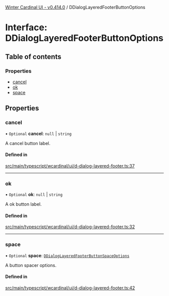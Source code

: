 [Winter Cardinal UI - v0.414.0](../index.md) / DDialogLayeredFooterButtonOptions

# Interface: DDialogLayeredFooterButtonOptions

## Table of contents

### Properties

- [cancel](DDialogLayeredFooterButtonOptions.md#cancel)
- [ok](DDialogLayeredFooterButtonOptions.md#ok)
- [space](DDialogLayeredFooterButtonOptions.md#space)

## Properties

### cancel

• `Optional` **cancel**: ``null`` \| `string`

A cancel button label.

#### Defined in

[src/main/typescript/wcardinal/ui/d-dialog-layered-footer.ts:37](https://github.com/winter-cardinal/winter-cardinal-ui/blob/v0.414.0/src/main/typescript/wcardinal/ui/d-dialog-layered-footer.ts#L37)

___

### ok

• `Optional` **ok**: ``null`` \| `string`

A ok button label.

#### Defined in

[src/main/typescript/wcardinal/ui/d-dialog-layered-footer.ts:32](https://github.com/winter-cardinal/winter-cardinal-ui/blob/v0.414.0/src/main/typescript/wcardinal/ui/d-dialog-layered-footer.ts#L32)

___

### space

• `Optional` **space**: [`DDialogLayeredFooterButtonSpaceOptions`](DDialogLayeredFooterButtonSpaceOptions.md)

A button spacer options.

#### Defined in

[src/main/typescript/wcardinal/ui/d-dialog-layered-footer.ts:42](https://github.com/winter-cardinal/winter-cardinal-ui/blob/v0.414.0/src/main/typescript/wcardinal/ui/d-dialog-layered-footer.ts#L42)
